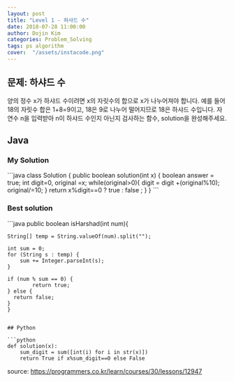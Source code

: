 ```yaml
---
layout: post
title: "Level 1 - 하샤드 수"
date: 2018-07-28 11:00:00
author: Dojin Kim
categories: Problem_Solving
tags: ps algorithm
cover:  "/assets/instacode.png"
---
```


<h2>문제: 하샤드 수</h2>

양의 정수 x가 하샤드 수이려면 x의 자릿수의 합으로 x가 나누어져야 합니다. 
예를 들어 18의 자릿수 합은 1+8=9이고, 18은 9로 나누어 떨어지므로 18은 하샤드 수입니다. 자연수 n을 입력받아 n이 하샤드 수인지 아닌지 검사하는 함수, solution을 완성해주세요.

## Java

<h3>My Solution</h3>
```java
class Solution {
  public boolean solution(int x) {
      boolean answer = true;
      int digit=0, original =x;
      while(original>0){
          digit = digit +(original%10);
          original/=10;
      }
      return x%digit==0 ? true : false ;
  }
}
```


<h3>Best solution</h3>
```java
  public boolean isHarshad(int num){

    String[] temp = String.valueOf(num).split("");

    int sum = 0;
    for (String s : temp) {
        sum += Integer.parseInt(s);
    }

    if (num % sum == 0) {
            return true;
    } else {
      return false;
    }
    }
```

## Python

```python
def solution(x):
    sum_digit = sum([int(i) for i in str(x)])
    return True if x%sum_digit==0 else False
```



<bold> source: https://programmers.co.kr/learn/courses/30/lessons/12947</bold>
